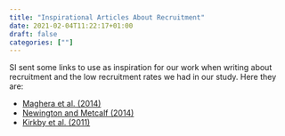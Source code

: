 ```yaml
---
title: "Inspirational Articles About Recruitment"
date: 2021-02-04T11:22:17+01:00
draft: false
categories: [""]
---
```


SI sent some links to use as inspiration for our work when writing about recruitment and the low recruitment rates we had in our study. Here they are:

* [Maghera et al. (2014)](/pdfs/maghera2014.pdf)
* [Newington and Metcalf (2014)](/pdfs/newington2014.pdf)
* [Kirkby et al. (2011)](/pdfs/kirkby2011.pdf) 
